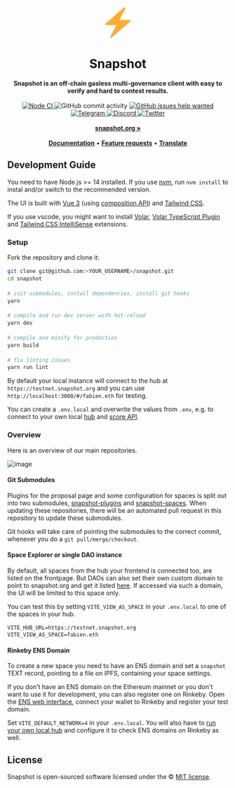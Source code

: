 <div align="center">
    <img src="public/icon.svg" height="70" alt="Snapshot Logo">
    <h1>Snapshot</h1>
    <strong>Snapshot is an off-chain gasless multi-governance client with easy to verify and hard to contest results.</strong>
</div>
<br>
<div align="center">
    <a href="https://github.com/snapshot-labs/snapshot/actions/workflows/nodejs.yml">
        <img src="https://github.com/snapshot-labs/snapshot/actions/workflows/nodejs.yml/badge.svg" alt="Node CI">
    </a>
    <img src="https://img.shields.io/github/commit-activity/w/snapshot-labs/snapshot" alt="GitHub commit activity">
    <a href="https://github.com/snapshot-labs/snapshot/issues?q=is%3Aissue+is%3Aopen+label%3A%22help+wanted%22">
        <img src="https://img.shields.io/github/issues/snapshot-labs/snapshot/help wanted" alt="GitHub issues help wanted">
    </a>
    <a href="https://telegram.snapshot.org">
        <img src="https://img.shields.io/badge/Telegram-white?logo=telegram" alt="Telegram">
    </a>
    <a href="https://discord.snapshot.org">
        <img src="https://img.shields.io/discord/707079246388133940.svg?label=&logo=discord&logoColor=ffffff&color=7389D8&labelColor=6A7EC2" alt="Discord">
    </a>
    <a href="https://twitter.com/SnapshotLabs">
        <img src="https://img.shields.io/twitter/follow/SnapshotLabs?label=SnapshotLabs&style=flat&logo=twitter&color=1DA1F2" alt="Twitter">
    </a>
</div>
<div align="center">
    <br>
    <a href="https://snapshot.org"><b>snapshot.org »</b></a>
    <br><br>
    <a href="https://docs.snapshot.org"><b>Documentation</b></a>
    •
    <a href="https://features.snapshot.org/feature-requests"><b>Feature requests</b></a>
    •
    <a href="https://translate.snapshot.org"><b>Translate</b></a>
</div>

## Development Guide

You need to have Node.js >= 14 installed. If you use [nvm](https://github.com/nvm-sh/nvm), run `nvm install` to instal and/or switch to the recommended version.

The UI is built with [Vue 3](https://v3.vuejs.org/) (using [composition API](https://v3.vuejs.org/api/composition-api.html)) and [Tailwind CSS](https://tailwindcss.com/).

If you use vscode, you might want to install [Volar](https://marketplace.visualstudio.com/items?itemName=johnsoncodehk.volar), [Volar TypeScript Plugin](https://marketplace.visualstudio.com/items?itemName=johnsoncodehk.vscode-typescript-vue-plugin)  and [Tailwind CSS IntelliSense](https://marketplace.visualstudio.com/items?itemName=bradlc.vscode-tailwindcss) extensions.

### Setup

Fork the repository and clone it:

```sh
git clone git@github.com:<YOUR_USERNAME>/snapshot.git
cd snapshot

# init submodules, install dependencies, install git hooks
yarn

# compile and run dev server with hot-reload
yarn dev

# compile and minify for production
yarn build

# fix linting issues
yarn run lint
```

By default your local instance will connect to the hub at `https://testnet.snapshot.org` and you can use `http://localhost:3000/#/fabien.eth` for testing.

You can create a `.env.local` and overwrite the values from `.env`, e.g. to connect to your own local [hub](https://github.com/snapshot-labs/snapshot-hub) and [score API](https://github.com/snapshot-labs/snapshot-score).

### Overview

Here is an overview of our main repositories.

![image](https://user-images.githubusercontent.com/6792578/141847491-13251979-457d-4f4d-8f2a-39516a45332d.png)

#### Git Submodules

Plugins for the proposal page and some configuration for spaces is split out into two submodules, [snapshot-plugins](https://github.com/snapshot-labs/snapshot-plugins) and [snapshot-spaces](https://github.com/snapshot-labs/snapshot-spaces). When updating these repositories, there will be an automated pull request in this repository to update these submodules.

Git hooks will take care of pointing the submodules to the correct commit, whenever you do a `git pull/merge/checkout`.

#### Space Explorer or single DAO instance

By default, all spaces from the hub your frontend is connected too, are listed on the frontpage. But DAOs can also set their own custom domain to point to snapshot.org and get it listed [here](https://github.com/snapshot-labs/snapshot-spaces/blob/master/spaces/domains.json). If accessed via such a domain, the UI will be limited to this space only.

You can test this by setting `VITE_VIEW_AS_SPACE` in your `.env.local` to one of the spaces in your hub.

```
VITE_HUB_URL=https://testnet.snapshot.org
VITE_VIEW_AS_SPACE=fabien.eth
```

#### Rinkeby ENS Domain

To create a new space you need to have an ENS domain and set a `snapshot` TEXT record, pointing to a file on IPFS, containing your space settings.

If you don't have an ENS domain on the Ethereum mainnet or you don't want to use it for development, you can also register one on Rinkeby. Open the [ENS web interface](https://app.ens.domains), connect your wallet to Rinkeby and register your test domain.

Set `VITE_DEFAULT_NETWORK=4` in your `.env.local`. You will also have to [run your own local hub](https://github.com/snapshot-labs/snapshot-hub) and configure it to check ENS domains on Rinkeby as well.

## License

Snapshot is open-sourced software licensed under the © [MIT license](LICENSE).
